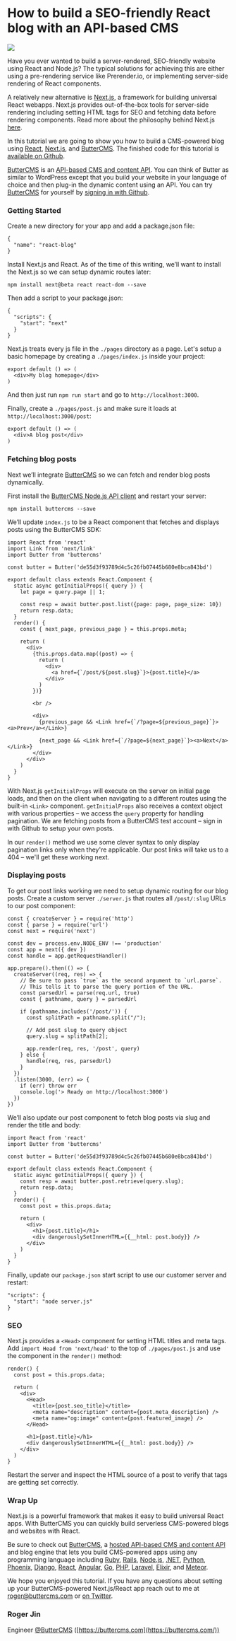 # How to build a SEO-friendly React blog with an API-based CMS

![](https://cdn-images-1.medium.com/max/1600/1*H8j-yzyKCMjqzn2dRNBAVQ.png)

Have you ever wanted to build a server-rendered, SEO-friendly website using
React and Node.js? The typical solutions for achieving this are either using a
pre-rendering service like Prerender.io, or implementing server-side rendering
of React components.

A relatively new alternative is [Next.js](https://github.com/zeit/next.js/), a
framework for building universal React webapps. Next.js provides out-of-the-box
tools for server-side rendering including setting HTML tags for SEO and fetching
data before rendering components. Read more about the philosophy behind Next.js
[here](https://zeit.co/blog/next).

In this tutorial we are going to show you how to build a CMS-powered blog using
[React](https://facebook.github.io/react/),
[Next.js](https://github.com/zeit/next.js/), and
[ButterCMS](https://buttercms.com/). The finished code for this tutorial is
[available on Github](https://github.com/buttercms/react-cms-blog-with-next-js).

[ButterCMS](https://buttercms.com/) is an [API-based CMS and content
API](https://buttercms.com/cms). You can think of Butter as similar to WordPress
except that you build your website in your language of choice and then plug-in
the dynamic content using an API. You can try
[ButterCMS](https://buttercms.com/nodejs-cms/) for yourself by [signing in with
Github](https://buttercms.com/github/oauth).

### Getting Started

Create a new directory for your app and add a package.json file:
```
{
  "name": "react-blog"
}
```

Install Next.js and React. As of the time of this writing, we’ll want to install
the Next.js so we can setup dynamic routes later:

```
npm install next@beta react react-dom --save
```

Then add a script to your package.json:

```
{
  "scripts": {
    "start": "next"
  }
}
```

Next.js treats every js file in the `./pages` directory as a page. Let's setup a basic
homepage by creating a `./pages/index.js` inside your project:

```
export default () => (
  <div>My blog homepage</div>
)
```


And then just run `npm run start` and go to `http://localhost:3000`.

Finally, create a `./pages/post.js` and make sure it loads at `http://localhost:3000/post`:

```
export default () => (
  <div>A blog post</div>
)
```

### Fetching blog posts

Next we’ll integrate [ButterCMS](https://buttercms.com/react-cms/) so we can
fetch and render blog posts dynamically.

First install the [ButterCMS Node.js API
client](https://github.com/buttercms/buttercms-node) and restart your server:

`npm install buttercms --save`

We’ll update `index.js` to be a React component that fetches and displays posts using the
ButterCMS SDK:

```
import React from 'react'
import Link from 'next/link'
import Butter from 'buttercms'

const butter = Butter('de55d3f93789d4c5c26fb07445b680e8bca843bd')

export default class extends React.Component {
  static async getInitialProps({ query }) {
    let page = query.page || 1;

    const resp = await butter.post.list({page: page, page_size: 10})    
    return resp.data;
  }
  render() {
    const { next_page, previous_page } = this.props.meta;

    return (
      <div>
        {this.props.data.map((post) => {
          return (
            <div>
              <a href={`/post/${post.slug}`}>{post.title}</a>
            </div>
          )
        })}

        <br />

        <div>
          {previous_page && <Link href={`/?page=${previous_page}`}><a>Prev</a></Link>}

          {next_page && <Link href={`/?page=${next_page}`}><a>Next</a></Link>}
        </div>
      </div>
    )
  }
}
```


With Next.js `getInitialProps` will execute on the server on initial page loads, and then on the
client when navigating to a different routes using the built-in `<Link>` component. `getInitialProps`
also receives a context object with various properties – we access the `query` property
for handling pagination. We are fetching posts from a ButterCMS test account –
sign in with Github to setup your own posts.

In our `render()` method we use some clever syntax to only display pagination links only
when they're applicable. Our post links will take us to a 404 – we'll get these
working next.

### Displaying posts

To get our post links working we need to setup dynamic routing for our blog
posts. Create a custom server `./server.js` that routes all `/post/:slug` URLs to our post component:

```
const { createServer } = require('http')
const { parse } = require('url')
const next = require('next')

const dev = process.env.NODE_ENV !== 'production'
const app = next({ dev })
const handle = app.getRequestHandler()

app.prepare().then(() => {
  createServer((req, res) => {
    // Be sure to pass `true` as the second argument to `url.parse`.
    // This tells it to parse the query portion of the URL.
    const parsedUrl = parse(req.url, true)
    const { pathname, query } = parsedUrl

    if (pathname.includes('/post/')) {
      const splitPath = pathname.split("/");

      // Add post slug to query object
      query.slug = splitPath[2];

      app.render(req, res, '/post', query)
    } else {
      handle(req, res, parsedUrl)
    }
  })
  .listen(3000, (err) => {
    if (err) throw err
    console.log('> Ready on http://localhost:3000')
  })
})
```

We’ll also update our post component to fetch blog posts via slug and render the
title and body:

```
import React from 'react'
import Butter from 'buttercms'

const butter = Butter('de55d3f93789d4c5c26fb07445b680e8bca843bd')

export default class extends React.Component {
  static async getInitialProps({ query }) {
    const resp = await butter.post.retrieve(query.slug);  
    return resp.data;
  }
  render() {
    const post = this.props.data;

    return (
      <div>
        <h1>{post.title}</h1>
        <div dangerouslySetInnerHTML={{__html: post.body}} />
      </div>
    )
  }
}
```

Finally, update our `package.json` start script to use our customer server and restart:

```
"scripts": {
  "start": "node server.js"
}
```

### SEO

Next.js provides a `<Head>` component for setting HTML titles and meta tags. Add `import Head from 'next/head'` to the
top of `./pages/post.js` and use the component in the `render()` method:

```
render() {
  const post = this.props.data;

  return (
    <div>
      <Head>
        <title>{post.seo_title}</title>
        <meta name="description" content={post.meta_description} />
        <meta name="og:image" content={post.featured_image} />
      </Head>

      <h1>{post.title}</h1>
      <div dangerouslySetInnerHTML={{__html: post.body}} />
    </div>
  )
}
```

Restart the server and inspect the HTML source of a post to verify that tags are
getting set correctly.

### Wrap Up

Next.js is a powerful framework that makes it easy to build universal React
apps. With ButterCMS you can quickly build serverless CMS-powered blogs and websites with
React.

Be sure to check out [ButterCMS](https://buttercms.com/), a [hosted API-based
CMS and content API](https://buttercms.com/cms/) and blog engine that lets you
build CMS-powered apps using any programming language including
[Ruby](https://buttercms.com/ruby-cms),
[Rails](https://buttercms.com/rails-cms),
[Node.js](https://buttercms.com/nodejs-cms),
[.NET](https://buttercms.com/asp-net-cms),
[Python](https://buttercms.com/python-cms),
[Phoenix](https://buttercms.com/phoenix-cms),
[Django](https://buttercms.com/django-cms),
[React](https://buttercms.com/react-cms),
[Angular](https://buttercms.com/angular-cms),
[Go](https://buttercms.com/golang-cms), [PHP](https://buttercms.com/php-cms),
[Laravel](https://buttercms.com/laravel-cms),
[Elixir](https://buttercms.com/elixir-cms), and
[Meteor](https://buttercms.com/meteor-cms).

We hope you enjoyed this tutorial. If you have any questions about setting up
your ButterCMS-powered Next.js/React app reach out to me at
[roger@buttercms.com](mailto:roger@buttercms.com) or [on
Twitter](https://twitter.com/buttercms).

### Roger Jin

Engineer [@ButterCMS](http://twitter.com/ButterCMS)
([https://buttercms.com](https://buttercms.com/))
